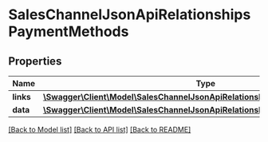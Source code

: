 # SalesChannelJsonApiRelationshipsPaymentMethods

## Properties
Name | Type | Description | Notes
------------ | ------------- | ------------- | -------------
**links** | [**\Swagger\Client\Model\SalesChannelJsonApiRelationshipsPaymentMethodsLinks**](SalesChannelJsonApiRelationshipsPaymentMethodsLinks.md) |  | [optional] 
**data** | [**\Swagger\Client\Model\SalesChannelJsonApiRelationshipsPaymentMethodsData[]**](SalesChannelJsonApiRelationshipsPaymentMethodsData.md) |  | [optional] 

[[Back to Model list]](../../README.md#documentation-for-models) [[Back to API list]](../../README.md#documentation-for-api-endpoints) [[Back to README]](../../README.md)

